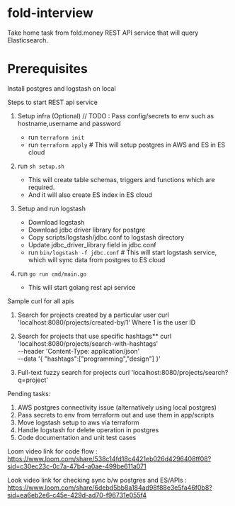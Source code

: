 # fold-interview
Take home task from fold.money
REST API service that will query Elasticsearch.

# Prerequisites
Install postgres and logstash on local

Steps to start REST api service

1) Setup infra (Optional) // TODO : Pass config/secrets to env such as hostname,username and password
    - run `terraform init`
    - run `terraform apply` # This will setup postgres in AWS and ES in ES cloud

2) run `sh setup.sh` 
    - This will create table schemas, triggers and functions which are required.
    - And it will also create ES index in ES cloud

3) Setup and run logstash
    - Download logstash
    - Download jdbc driver library for postgre
    - Copy scripts/logstash/jdbc.conf to logstash directory
    - Update jdbc_driver_library field in jdbc.conf
    - run `bin/logstash -f jdbc.conf` # This will start logstash service, which will sync data from postgres to ES cloud

4) run `go run cmd/main.go`
    - This will start golang rest api service

Sample curl for all apis

1) Search for projects created by a particular user
curl 'localhost:8080/projects/created-by/1' 
Where 1 is the user ID


2) Search for projects that use specific hashtags**
curl 'localhost:8080/projects/search-with-hashtags' \
--header 'Content-Type: application/json' \
--data '{
    "hashtags":["programming","design"]
}'


3) Full-text fuzzy search for projects
curl 'localhost:8080/projects/search?q=project'


Pending tasks:
1) AWS postgres connectivity issue (alternatively using local postgres)
2) Pass secrets to env from terraform out and use them in app/scripts
3) Move logstash setup to aws via terraform
4) Handle logstash for delete operation in postgres
5) Code documentation and unit test cases


Loom video link for code flow : https://www.loom.com/share/538c14fd18c4421eb026d4296408ff08?sid=c30ec23c-0c7a-47b4-a0ae-499be611a071

Look video link for checking sync b/w postgres and ES/APIs : https://www.loom.com/share/6debd5bb8a184ad98f88e3e5fa46f0b8?sid=ea6eb2e6-c45e-429d-ad70-f96731e055f4